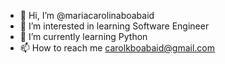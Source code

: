 - 👋 Hi, I’m @mariacarolinaboabaid
- 👀 I’m interested in learning Software Engineer
- 🌱 I’m currently learning Python
- 📫 How to reach me carolkboabaid@gmail.com
